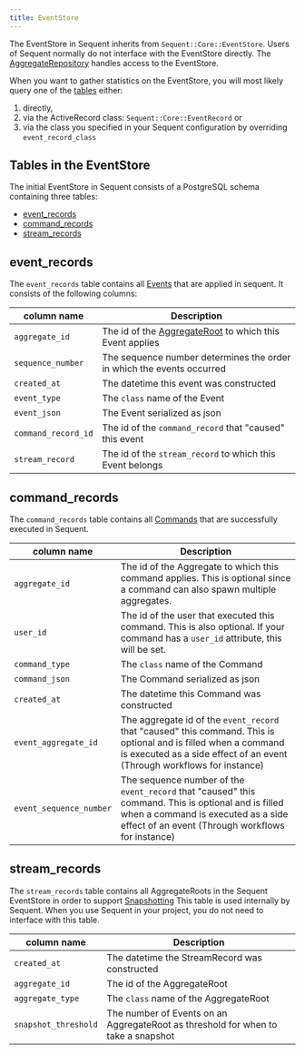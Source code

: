 ```yaml
---
title: EventStore
---
```


The EventStore in Sequent inherits from `Sequent::Core::EventStore`.
Users of Sequent normally do not interface with the EventStore directly.
The [AggregateRepository](aggregate-repository.html)
handles access to the EventStore.

When you want to gather statistics on the EventStore, you will most likely query one of
the [tables](#tables-in-the-eventstore) either:

1. directly,
2. via the ActiveRecord class: `Sequent::Core::EventRecord` or
3. via the class you specified in your Sequent configuration by overriding `event_record_class`

## Tables in the EventStore

The initial EventStore in Sequent consists of a PostgreSQL schema containing three tables:

- [event_records](#event_records)
- [command_records](#command_records)
- [stream_records](#stream_records)

## event_records

The `event_records` table contains all [Events](event.html) that are applied in sequent. It consists of the following
columns:

| column name         | Description                                                                    |
|---------------------|--------------------------------------------------------------------------------|
| `aggregate_id`      | The id of the [AggregateRoot](aggregate-root.html) to which this Event applies |
| `sequence_number`   | The sequence number determines the order in which the events occurred          |
| `created_at`        | The datetime this event was constructed                                        |
| `event_type`        | The `class` name of the Event                                                  |
| `event_json`        | The Event serialized as json                                                   |
| `command_record_id` | The id of the `command_record` that "caused" this event                        |
| `stream_record`     | The id of the `stream_record` to which this Event belongs                      |

## command_records

The `command_records` table contains all [Commands](command.html) that are successfully executed in Sequent.

| column name             | Description                                                                                                                                                                                   |
|-------------------------|-----------------------------------------------------------------------------------------------------------------------------------------------------------------------------------------------|
| `aggregate_id`          | The id of the Aggregate to which this command applies. This is optional since a command can also spawn multiple aggregates.                                                                   |
| `user_id`               | The id of the user that executed this command. This is also optional. If your command has a `user_id` attribute, this will be set.                                                            |
| `command_type`          | The `class` name of the Command                                                                                                                                                               |
| `command_json`          | The Command serialized as json                                                                                                                                                                |
| `created_at`            | The datetime this Command was constructed                                                                                                                                                     |
| `event_aggregate_id`    | The aggregate id of the `event_record` that "caused" this command. This is optional and is filled when a command is executed as a side effect of an event (Through workflows for instance)    |
| `event_sequence_number` | The sequence number of the `event_record` that "caused" this command. This is optional and is filled when a command is executed as a side effect of an event (Through workflows for instance) |

## stream_records

The `stream_records` table contains all AggregateRoots in the Sequent EventStore in order to
support [Snapshotting](snapshotting.html)
This table is used internally by Sequent. When you use Sequent in your project, you do not need to interface with this
table.

| column name          | Description                                                                       |
|----------------------|-----------------------------------------------------------------------------------|
| `created_at`         | The datetime the StreamRecord was constructed                                     |
| `aggregate_id`       | The id of the AggregateRoot                                                       |
| `aggregate_type`     | The `class` name of the AggregateRoot                                             |
| `snapshot_threshold` | The number of Events on an AggregateRoot as threshold for when to take a snapshot |
